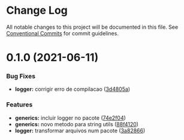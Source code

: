 # Change Log

All notable changes to this project will be documented in this file.
See [Conventional Commits](https://conventionalcommits.org) for commit guidelines.

# 0.1.0 (2021-06-11)


### Bug Fixes

* **logger:** corrigir erro de compilacao ([3d4805a](https://github.com/hjcostabr76/ts-utils/commit/3d4805a7b94faaf951f29f84952fc3b6055bc0b8))


### Features

* **generics:** incluir logger no pacote ([74e2f04](https://github.com/hjcostabr76/ts-utils/commit/74e2f0476cdb215c2eff97c3c22a53288bc962c1))
* **generics:** novo metodo para string utils ([88f4120](https://github.com/hjcostabr76/ts-utils/commit/88f41204bf5a146944081aae9ff34f0150854305))
* **logger:** transformar arquivos num pacote ([3a82866](https://github.com/hjcostabr76/ts-utils/commit/3a828664775877b87206d95d68a281ac753264ec))
